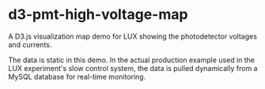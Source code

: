 # d3-pmt-high-voltage-map
A D3.js visualization map demo for LUX showing the photodetector voltages and currents.

The data is static in this demo. In the actual production example used in the LUX experiment's slow control system, the data is pulled dynamically from a MySQL database for real-time monitoring.
